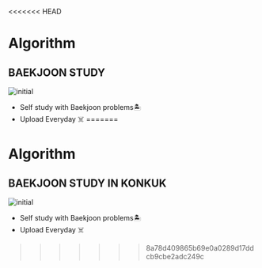 <<<<<<< HEAD
# Algorithm
## BAEKJOON STUDY
![initial](https://i.pinimg.com/474x/7f/f8/39/7ff839e423dd5960a135303ed20874d6.jpg)

- Self study with Baekjoon problems🏝 
- Upload Everyday ☠️
=======
# Algorithm
## BAEKJOON STUDY IN KONKUK
![initial](https://i.pinimg.com/474x/7f/f8/39/7ff839e423dd5960a135303ed20874d6.jpg)

- Self study with Baekjoon problems🏝 
- Upload Everyday ☠️
>>>>>>> 8a78d409865b69e0a0289d17ddcb9cbe2adc249c
